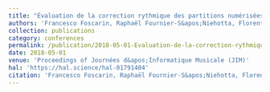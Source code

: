 ```yaml
---
title: "Évaluation de la correction rythmique des partitions numérisées"
authors: 'Francesco Foscarin, Raphaël Fournier-S&apos;Niehotta, Florent Jacquemard'
collection: publications
category: conferences
permalink: /publication/2018-05-01-Evaluation-de-la-correction-rythmique-des-partitions-numerisees
date: 2018-05-01
venue: 'Proceedings of Journées d&apos;Informatique Musicale (JIM)'
hal: 'https://hal.science/hal-01791404'
citation: 'Francesco Foscarin, Raphaël Fournier-S&apos;Niehotta, Florent Jacquemard,  Philippe Rigaux, &quot;&amp;apos;Évaluation de la correction rythmique des partitions numérisées.&quot; In the proceedings of Journées d&amp;apos;Informatique Musicale (JIM), 2018.'
---
```

